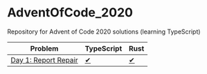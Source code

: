 # AdventOfCode_2020
Repository for Advent of Code 2020 solutions (learning TypeScript)


| Problem              | TypeScript               | Rust                  |
|----------------------|--------------------------|-----------------------|
| [Day 1: Report Repair](https://adventofcode.com/2020/day/1)   | [✔](src/day1/day1.ts)   | [✔](src/day1/mod.rs)  |